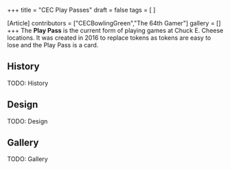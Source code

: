 +++
title = "CEC Play Passes"
draft = false
tags = [ ]

[Article]
contributors = ["CECBowlingGreen","The 64th Gamer"]
gallery = []
+++
The **Play Pass** is the current form of playing games at Chuck E. Cheese locations. It was created in 2016 to replace tokens as tokens are easy to lose and the Play Pass is a card. 

##  History ## 
TODO: History

##  Design ## 
TODO: Design

##  Gallery ## 
TODO: Gallery